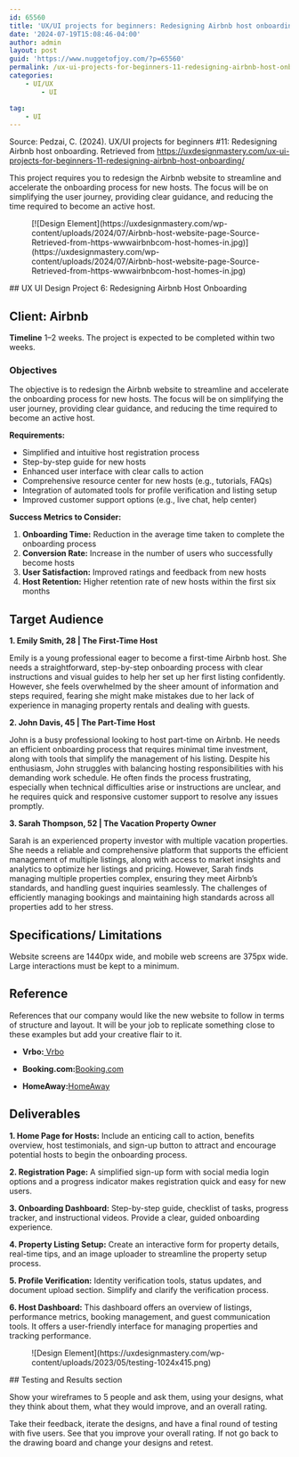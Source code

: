 ```yaml
---
id: 65560
title: 'UX/UI projects for beginners: Redesigning Airbnb host onboarding'
date: '2024-07-19T15:08:46-04:00'
author: admin
layout: post
guid: 'https://www.nuggetofjoy.com/?p=65560'
permalink: /ux-ui-projects-for-beginners-11-redesigning-airbnb-host-onboarding/
categories:
    - UI/UX
        - UI

tag:
    - UI
---
```


Source: Pedzai, C. (2024). UX/UI projects for beginners #11: Redesigning Airbnb host onboarding. Retrieved from https://uxdesignmastery.com/ux-ui-projects-for-beginners-11-redesigning-airbnb-host-onboarding/

This project requires you to redesign the Airbnb website to streamline and accelerate the onboarding process for new hosts. The focus will be on simplifying the user journey, providing clear guidance, and reducing the time required to become an active host.

<div class="wp-block-image"><figure class="aligncenter">[![Design Element](https://uxdesignmastery.com/wp-content/uploads/2024/07/Airbnb-host-website-page-Source-Retrieved-from-https-wwwairbnbcom-host-homes-in.jpg)](https://uxdesignmastery.com/wp-content/uploads/2024/07/Airbnb-host-website-page-Source-Retrieved-from-https-wwwairbnbcom-host-homes-in.jpg)</figure></div>## UX UI Design Project 6: Redesigning Airbnb Host Onboarding

## **Client:** Airbnb

**Timeline** 1–2 weeks. The project is expected to be completed within two weeks.

### Objectives

The objective is to redesign the Airbnb website to streamline and accelerate the onboarding process for new hosts. The focus will be on simplifying the user journey, providing clear guidance, and reducing the time required to become an active host.

**Requirements:**

- Simplified and intuitive host registration process
- Step-by-step guide for new hosts
- Enhanced user interface with clear calls to action
- Comprehensive resource center for new hosts (e.g., tutorials, FAQs)
- Integration of automated tools for profile verification and listing setup
- Improved customer support options (e.g., live chat, help center)

**Success Metrics to Consider:**

1. **Onboarding Time:** Reduction in the average time taken to complete the onboarding process
2. **Conversion Rate:** Increase in the number of users who successfully become hosts
3. **User Satisfaction:** Improved ratings and feedback from new hosts
4. **Host Retention:** Higher retention rate of new hosts within the first six months

## **Target Audience**

**1. Emily Smith, 28 | The First-Time Host**

Emily is a young professional eager to become a first-time Airbnb host. She needs a straightforward, step-by-step onboarding process with clear instructions and visual guides to help her set up her first listing confidently. However, she feels overwhelmed by the sheer amount of information and steps required, fearing she might make mistakes due to her lack of experience in managing property rentals and dealing with guests.

**2. John Davis, 45 | The Part-Time Host**

John is a busy professional looking to host part-time on Airbnb. He needs an efficient onboarding process that requires minimal time investment, along with tools that simplify the management of his listing. Despite his enthusiasm, John struggles with balancing hosting responsibilities with his demanding work schedule. He often finds the process frustrating, especially when technical difficulties arise or instructions are unclear, and he requires quick and responsive customer support to resolve any issues promptly.

**3. Sarah Thompson, 52 | The Vacation Property Owner**

Sarah is an experienced property investor with multiple vacation properties. She needs a reliable and comprehensive platform that supports the efficient management of multiple listings, along with access to market insights and analytics to optimize her listings and pricing. However, Sarah finds managing multiple properties complex, ensuring they meet Airbnb’s standards, and handling guest inquiries seamlessly. The challenges of efficiently managing bookings and maintaining high standards across all properties add to her stress.

## Specifications/ Limitations

Website screens are 1440px wide, and mobile web screens are 375px wide. Large interactions must be kept to a minimum.

## Reference

References that our company would like the new website to follow in terms of structure and layout. It will be your job to replicate something close to these examples but add your creative flair to it.

- **Vrbo:**[ ](https://www.vrbo.com/)[Vrbo](https://www.vrbo.com/)

- **Booking.com:**[Booking.com](https://www.booking.com/)

- **HomeAway:**[HomeAway](https://www.homeaway.com/)

## Deliverables

**1. Home Page for Hosts:** Include an enticing call to action, benefits overview, host testimonials, and sign-up button to attract and encourage potential hosts to begin the onboarding process.

**2. Registration Page:** A simplified sign-up form with social media login options and a progress indicator makes registration quick and easy for new users.

**3. Onboarding Dashboard:** Step-by-step guide, checklist of tasks, progress tracker, and instructional videos. Provide a clear, guided onboarding experience.

**4. Property Listing Setup:** Create an interactive form for property details, real-time tips, and an image uploader to streamline the property setup process.

**5. Profile Verification:** Identity verification tools, status updates, and document upload section. Simplify and clarify the verification process.

**6. Host Dashboard:** This dashboard offers an overview of listings, performance metrics, booking management, and guest communication tools. It offers a user-friendly interface for managing properties and tracking performance.

<div class="wp-block-image"><figure class="aligncenter">![Design Element](https://uxdesignmastery.com/wp-content/uploads/2023/05/testing-1024x415.png)</figure></div>## Testing and Results section

Show your wireframes to 5 people and ask them, using your designs, what they think about them, what they would improve, and an overall rating.

Take their feedback, iterate the designs, and have a final round of testing with five users. See that you improve your overall rating. If not go back to the drawing board and change your designs and retest.
